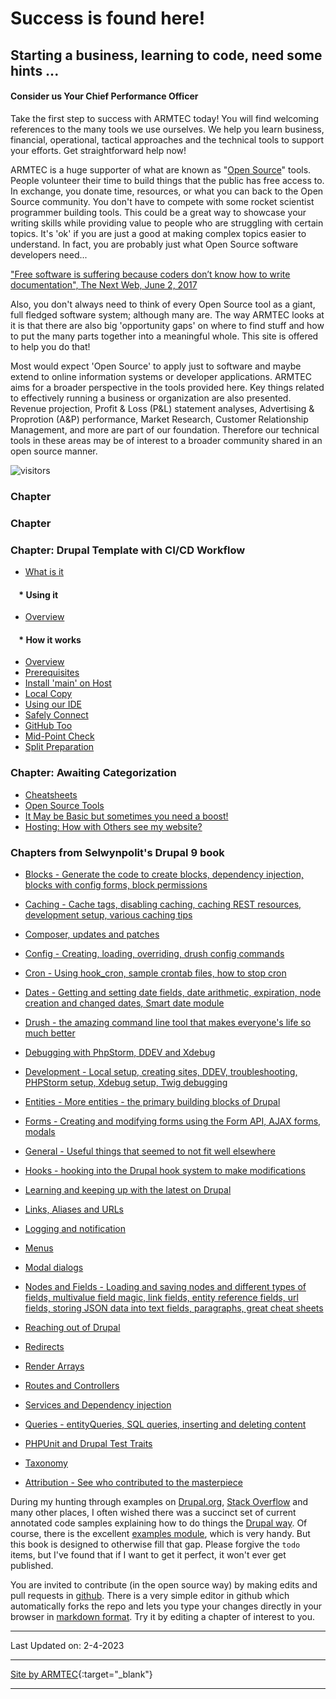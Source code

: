 # Success is found here!
## Starting a business, learning to code, need some hints ...
#### Consider us Your Chief Performance Officer

Take the first step to success with ARMTEC today!  You will find welcoming references to the many tools we use ourselves.  We help you learn business, financial, operational, tactical approaches and the technical tools to support your efforts.  Get straightforward help now!  

ARMTEC is a huge supporter of what are known as "[Open Source](book/opensource.md)" tools.  People volunteer their time to build things that the public has free access to.  In exchange, you  donate time, resources, or what you can back to the Open Source community.  You don't have to compete with some rocket scientist programmer building tools.  This could be a great way to showcase your writing skills while providing value to people who are struggling with certain topics.  It's 'ok' if you are just a good at making complex topics easier to understand.  In fact, you are probably just what Open Source software developers need...

["Free software is suffering because coders don’t know how to write documentation", The Next Web, June 2, 2017
](https://thenextweb.com/news/free-software-is-suffering-because-coders-dont-know-how-to-write-documentation)

Also, you don't always need to think of every Open Source tool as a giant, full fledged software system; although many are.  The way ARMTEC looks at it is that there are also big 'opportunity gaps' on where to find stuff and how to put the many parts together into a meaningful whole.  This site is offered to help you do that!

Most would expect 'Open Source' to apply just to software and maybe extend to online information systems or developer applications.  ARMTEC aims for a broader perspective in the tools provided here.  Key things related to effectively running a business or organization are also presented.  Revenue projection, Profit & Loss (P&L) statement analyses, Advertising & Proprotion (A&P) performance, Market Research, Customer Relationship Management, and more are part of our foundation.  Therefore our technical tools in these areas may be of interest to a broader community shared in an open source manner.

![visitors](https://page-views.glitch.me/badge?page_id=RightsandWrongsgit.ARMTEC-gh-pages-index)

### Chapter



### Chapter 



### Chapter: Drupal Template with CI/CD Workflow
- [What is it](book/drupalcicd.md)

#### &nbsp;&nbsp;&nbsp;&nbsp;* Using it
- [Overview](cicd/howtouseit.md)

#### &nbsp;&nbsp;&nbsp;&nbsp;* How it works
- [Overview](cicd/cicdoverview.md)
- [Prerequisites](cicd/prerequisites.md)
- [Install 'main' on Host](cicd/platformshdrupal.md)
- [Local Copy](cicd/bringitlocal.md)
- [Using our IDE](cicd/vscodedrupallocal.md)
- [Safely Connect](cicd/gitignore.md)
- [GitHub Too](cicd/cruisevscode.md)
- [Mid-Point Check](../cicd/midpoint.md)
- [Split Preparation](../cicd/basebeforesplit.md)



### Chapter: Awaiting Categorization
- [Cheatsheets](book/cheats.md)
- [Open Source Tools](book/opensource.md)
- [It May be Basic but sometimes you need a boost!](book/Novice.md)
- [Hosting: How with Others see my website?](book/hosting.md)





### Chapters from Selwynpolit's Drupal 9 book
- [Blocks - Generate the code to create blocks, dependency injection, blocks with config forms, block permissions](book/blocks.html)
- [Caching - Cache tags, disabling caching, caching REST resources, development setup, various caching tips](book/caching.html)
- [Composer, updates and patches](book/composer.md)
- [Config - Creating, loading, overriding, drush config commands](book/config.md)
- [Cron - Using hook_cron, sample crontab files, how to stop cron](book/cron.md)
- [Dates - Getting and setting date fields, date arithmetic, expiration, node creation and changed dates, Smart date module](book/dates.html)
- [Drush - the amazing command line tool that makes everyone\'s life so much better](book/drush.md)
- [Debugging with PhpStorm, DDEV and Xdebug](book/debugging.md)
- [Development - Local setup, creating sites, DDEV, troubleshooting, PHPStorm setup, Xdebug setup, Twig debugging](book/development.html)
- [Entities - More entities - the primary building blocks of Drupal](book/entities.md)
- [Forms - Creating and modifying forms using the Form API, AJAX forms, modals](book/forms.md)
- [General - Useful things that seemed to not fit well elsewhere](book/general.md)
- [Hooks - hooking into the Drupal hook system to make modifications](book/hooks.md)
- [Learning and keeping up with the latest on Drupal](book/learn.md)
- [Links, Aliases and URLs](book/links.html)
- [Logging and notification](book/logging.html)
- [Menus](book/menus.html)
- [Modal dialogs](book/modals.html)
- [Nodes and Fields - Loading and saving nodes and different types of fields, multivalue field magic, link fields, entity reference fields, url fields, storing JSON data into text fields, paragraphs, great cheat sheets](book/nodes_n_fields.html)
- [Reaching out of Drupal](book/reaching_out.html)
- [Redirects](book/redirects.html)
- [Render Arrays](book/render.html)
- [Routes and Controllers](book/routes.html)
- [Services and Dependency injection](book/services.html)
- [Queries - entityQueries, SQL queries, inserting and deleting content](book/queries.md)
- [PHPUnit and Drupal Test Traits](book/dtt.md)
- [Taxonomy](book/taxonomy.md)

- [Attribution - See who contributed to the masterpiece](book/attribution.html)


During my hunting through examples on [Drupal.org](https://www.drupal.org/), [Stack Overflow](https://stackoverflow.com/questions/tagged/drupal) and many other places, I often wished there was a succinct set of current annotated code samples explaining how to do things the [Drupal way](https://events.drupal.org/neworleans2016/sessions/drupal-way-philosophy).  Of course, there is the excellent [examples module](https://www.drupal.org/project/examples), which is very handy. But this book is designed to otherwise fill that gap. Please forgive the `todo` items, but I've found that if I want to get it perfect, it won't ever get published. 

You are invited to contribute (in the open source way) by making edits and pull requests in [github](https://github.com/selwynpolit/d9book/tree/gh-pages/book).  There is a very simple editor in github which automatically forks the repo and lets you type your changes directly in your browser in [markdown format](https://github.github.com/gfm/). Try it by editing a chapter of interest to you.

----------

Last Updated on: 2-4-2023

---------
[Site by ARMTEC](https://www.drupal.org/u/emofsnead){:target="_blank"}

---

